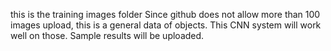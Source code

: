 this is the training images folder
Since github does not allow more than 100 images upload, this is a general data of objects. This CNN system will work well on those. Sample results will be uploaded.
